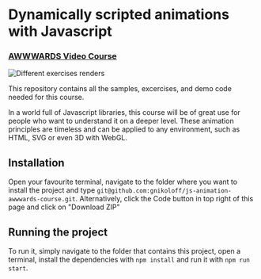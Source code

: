 # Dynamically scripted animations with Javascript
### [AWWWARDS Video Course](https://www.awwwards.com/academy/course/dynamically-scripted-animations-with-javascript)

![Different exercises renders](https://github.com/gnikoloff/js-animation-awwwards-course/blob/master/course-screenshot.png)

This repository contains all the samples, excercises, and demo code needed for this course.

In a world full of Javascript libraries, this course will be of great use for people who want to understand it on a deeper level. These animation principles are timeless and can be applied to any environment, such as HTML, SVG or even 3D with WebGL.

## Installation

Open your favourite terminal, navigate to the folder where you want to install the project and type `git@github.com:gnikoloff/js-animation-awwwards-course.git`.
Alternatively, click the Code button in top right of this page and click on "Download ZIP"

## Running the project
To run it, simply navigate to the folder that contains this project, open a terminal, install the dependencies with `npm install` and run it with `npm run start`.

